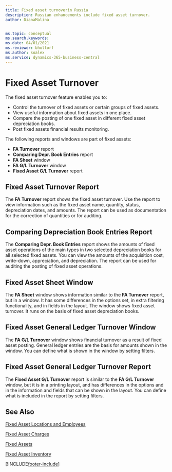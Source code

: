 ```yaml
---
title: Fixed asset turnoverin Russia
description: Russian enhancements include fixed asset turnover.
author: DianaMalina


ms.topic: conceptual
ms.search.keywords:
ms.date: 04/01/2021
ms.reviewer: bholtorf
ms.author: soalex
ms.service: dynamics-365-business-central
---
```


# Fixed Asset Turnover

The fixed asset turnover feature enables you to: 

- Control the turnover of fixed assets or certain groups of fixed assets.
- View useful information about fixed assets in one place.
- Compare the posting of one fixed asset in different fixed asset depreciation books.
- Post fixed assets financial results monitoring. 

The following reports and windows are part of fixed assets: 

- **FA Turnover** report
- **Comparing Depr. Book Entries** report
- **FA Sheet** window
- **FA G/L Turnover** window
- **Fixed Asset G/L Turnover** report

 

## Fixed Asset Turnover Report 

The **FA Turnover** report shows the fixed asset turnover. Use the report to view information such as the fixed asset name, quantity, status, depreciation dates, and amounts. The report can be used as documentation for the correction of quantities or for auditing.

 

## Comparing Depreciation Book Entries Report 

The **Comparing Depr. Book Entries** report shows the amounts of fixed asset operations of the main types in two selected depreciation books for all selected fixed assets. You can view the amounts of the acquisition cost, write-down, appreciation, and depreciation. The report can be used for auditing the posting of fixed asset operations.

 

## Fixed Asset Sheet Window

The **FA Sheet** window shows information similar to the **FA Turnover** report, but in a window. It has some differences in the options set, in extra filtering functionality, and in fields in the layout. The window shows fixed asset turnover. It runs on the basis of fixed asset depreciation books.

 

## Fixed Asset General Ledger Turnover Window 

The **FA G/L Turnover** window shows financial turnover as a result of fixed asset posting. General ledger entries are the basis for amounts shown in the window. You can define what is shown in the window by setting filters.

 

## Fixed Asset General Ledger Turnover Report

The **Fixed Asset G/L Turnover** report is similar to the **FA G/L Turnover** window, but it is in a printing layout, and has differences in the options and in the information and fields that can be shown in the layout. You can define what is included in the report by setting filters.

 

## See Also 

[Fixed Asset Locations and Employees](Fixed-Asset-Locations-and-Employees.md)

[Fixed Asset Charges](Fixed-Asset-Charges.md)

[Fixed Assets](fixed-assets.md)

[Fixed Asset Inventory](Fixed-Asset-Inventory.md)


[!INCLUDE[footer-include](../../includes/footer-banner.md)]